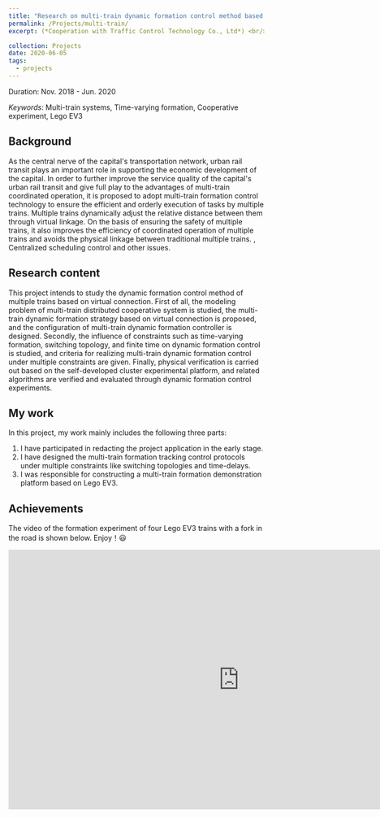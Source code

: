 ```yaml
---
title: "Research on multi-train dynamic formation control method based on virtual coupling frame"
permalink: /Projects/multi-train/
excerpt: (*Cooperation with Traffic Control Technology Co., Ltd*) <br/> Supported by Beijing Natural Science Foundation. <br/> <a href="https://jianhua-WANG-BUAA.github.io/Projects/multi-train/"><img src="https://jianhua-WANG-BUAA.github.io/images/multi-train-lego-experiment.png" alt="multi-train-lego-experiment.png" border="0" width="500" /></a>

collection: Projects
date: 2020-06-05
tags:
  - projects
---
```



Duration: Nov. 2018 - Jun. 2020

*Keywords*: Multi-train systems, Time-varying formation, Cooperative experiment, Lego EV3

## Background

<!-- 城市轨道交通作为首都交通网络的中枢神经，对首都经济发展起着重要支撑作用。为进一步提高首都城市轨道交通服务质量，充分发挥多列车协同化运营优势，拟采用多列车编队控制技术来保障多列车高效有序地执行任务。多列车通过虚拟连挂的方式来动态调整它们之间的相对距离，在保证多列车之间安全性的基础上，同时提高了多列车协同运营的效率，避免了传统多列车之间物理连挂，集中式调度控制等问题。 -->

As the central nerve of the capital's transportation network, urban rail transit plays an important role in supporting the economic development of the capital. In order to further improve the service quality of the capital's urban rail transit and give full play to the advantages of multi-train coordinated operation, it is proposed to adopt multi-train formation control technology to ensure the efficient and orderly execution of tasks by multiple trains. Multiple trains dynamically adjust the relative distance between them through virtual linkage. On the basis of ensuring the safety of multiple trains, it also improves the efficiency of coordinated operation of multiple trains and avoids the physical linkage between traditional multiple trains. , Centralized scheduling control and other issues.

## Research content

<!-- 本项目拟研究基于虚拟连挂的多列车动态编队控制方法。首先，研究多列车分布式协同系统建模问题，提出基于虚拟连挂的多列车动态编队策略，设计多列车动态编队控制器构型。其次，研究时变编队、切换拓扑、有限时间等约束对动态编队控制的影响，给出在多约束条件下实现多列车动态编队控制的判据。最后，基于自主研发的集群实验平台开展实物验证，通过动态编队控制实验对相关算法进行验证与评估。 -->

This project intends to study the dynamic formation control method of multiple trains based on virtual connection. First of all, the modeling problem of multi-train distributed cooperative system is studied, the multi-train dynamic formation strategy based on virtual connection is proposed, and the configuration of multi-train dynamic formation controller is designed. Secondly, the influence of constraints such as time-varying formation, switching topology, and finite time on dynamic formation control is studied, and criteria for realizing multi-train dynamic formation control under multiple constraints are given. Finally, physical verification is carried out based on the self-developed cluster experimental platform, and related algorithms are verified and evaluated through dynamic formation control experiments.

## My work

In this project, my work mainly includes the following three parts:

1. I have participated in redacting the project application in the early stage.
2. I have designed the multi-train formation tracking control protocols under multiple constraints like switching topologies and time-delays.
3. I was responsible for constructing a multi-train formation demonstration platform based on Lego EV3.

## Achievements

<!-- 四辆乐高小车在有岔路的情况下的编队实验视频如下图。 -->

The video of the formation experiment of four Lego EV3 trains with a fork in the road is shown below. Enjoy！😃

<iframe width="908" height="511" src="https://www.youtube.com/embed/2ZQEtcWF97I" frameborder="0" allow="accelerometer; autoplay; encrypted-media; gyroscope; picture-in-picture" allowfullscreen></iframe>

